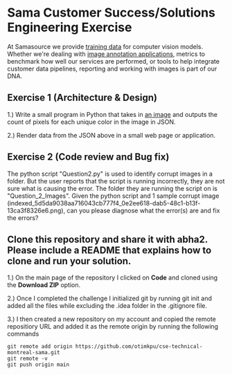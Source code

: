# Sama Customer Success/Solutions Engineering Exercise

At Samasource we provide [training data](https://www.samasource.com/blog/2017/12/18/what-is-training-data) for computer vision models.  Whether we're dealing with [image annotation applications](https://www.samasource.com/blog/2018/12/04/training-your-ai-in-3d), metrics to benchmark how well our services are performed, or tools to help integrate customer data pipelines, reporting and working  with images is part of our DNA.  

## Exercise 1  (Architecture & Design)

1.) Write a small program in Python that takes in [an image](https://github.com/Samasource/cse-technical-montreal/blob/main/Question1Images/sample-image.png) and outputs the count of pixels for each unique color in the image in JSON.
   
2.) Render data from the JSON above in a small web page or application. 


## Exercise 2 (Code review and Bug fix)

The python script "Question2.py" is used to identify corrupt images in a folder. But the user reports that the script is running incorrectly, they are not sure what is causing the error. The folder they are running the script on is "Question_2_Images".
Given the python script and 1 sample corrupt image (indexed_5d5da9038aa716043cb777f4_0e2ee618-dab5-48c1-b13f-13ca3f8326e6.png), can you please diagnose what the error(s) are and fix the errors? 


## Clone this repository and share it with abha2.  Please include a README that explains how to clone and run your solution.
1.) On the main page of the repository I clicked on **Code** and cloned using the **Download ZIP** option.

2.) Once I completed the challenge I initialized git by running git init and added all the files while excluding the .idea folder in the .gitignore file.

3.) I then created a new repository on my account and copied the remote repositiory URL and added it as the remote origin by running the following commands
```
git remote add origin https://github.com/otimkpu/cse-technical-montreal-sama.git
git remote -v
git push origin main
```
